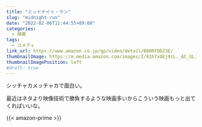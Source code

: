 ```yaml
---
title: "ミッドナイト・ラン"
slug: "midnight-run"
date: "2022-02-06T11:44:55+09:00"
categories:
  - 映画
tags:
  - コメディ
link_url: https://www.amazon.co.jp/gp/video/detail/B00RFDDZ3E/
thumbnailImage: https://m.media-amazon.com/images/I/81h7xOEj9zL._AC_UL320_.jpg
thumbnailImagePosition: left
#draft: true
---
```

シッチャカメッチャカで面白い。
<!--more-->
最近はネタより映像技術で勝負するような映画多いからこういう映画もっと出てくればいいな。

{{< amazon-prime >}}
